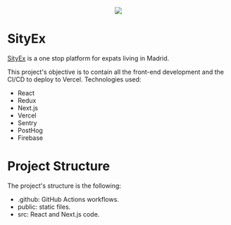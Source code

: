 <p align="center">
<img src="https://d1dshnpqadx0e7.cloudfront.net/images/logos/big_logo_blue.png">
</p>

# SityEx

[SityEx](https://sityex.com) is a one stop platform for expats living in Madrid.

This project's objective is to contain all the front-end development and the CI/CD to deploy to Vercel. Technologies used: 
- React
- Redux
- Next.js
- Vercel
- Sentry
- PostHog
- Firebase

# Project Structure

The project's structure is the following:

- .github: GitHub Actions workflows. 
- public: static files.
- src: React and Next.js code.

